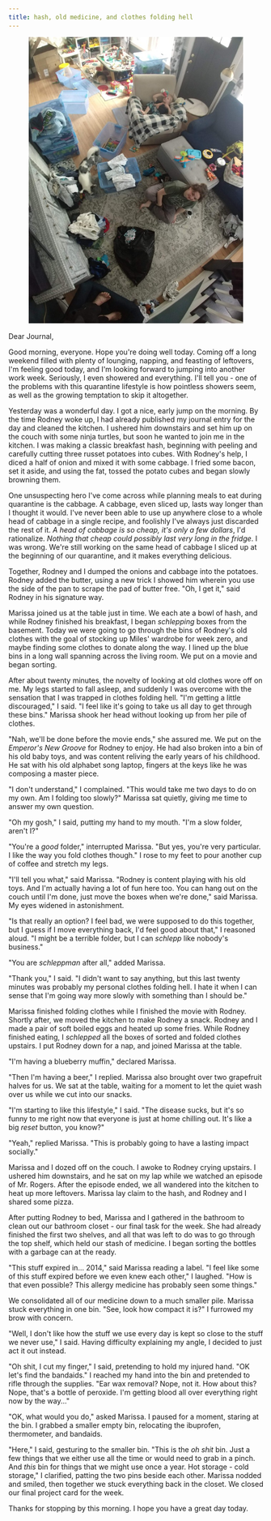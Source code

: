 ```yaml
---
title: hash, old medicine, and clothes folding hell
---
```


<figure>
  <a href="/images/banners/2020-03-23.jpg">
    <img alt="banner" src="/images/banners/2020-03-23.jpg"/>
  </a>
</figure>

Dear Journal,

Good morning, everyone.  Hope you're doing well today.  Coming off a
long weekend filled with plenty of lounging, napping, and feasting of
leftovers, I'm feeling good today, and I'm looking forward to jumping
into another work week.  Seriously, I even showered and everything.
I'll tell you - one of the problems with this quarantine lifestyle is
how pointless showers seem, as well as the growing temptation to skip
it altogether.

Yesterday was a wonderful day.  I got a nice, early jump on the
morning.  By the time Rodney woke up, I had already published my
journal entry for the day and cleaned the kitchen.  I ushered him
downstairs and set him up on the couch with some ninja turtles, but
soon he wanted to join me in the kitchen.  I was making a classic
breakfast hash, beginning with peeling and carefully cutting three
russet potatoes into cubes.  With Rodney's help, I diced a half of
onion and mixed it with some cabbage.  I fried some bacon, set it
aside, and using the fat, tossed the potato cubes and began slowly
browning them.

One unsuspecting hero I've come across while planning meals to eat
during quarantine is the cabbage.  A cabbage, even sliced up, lasts
way longer than I thought it would.  I've never been able to use up
anywhere close to a whole head of cabbage in a single recipe, and
foolishly I've always just discarded the rest of it.  _A head of
cabbage is so cheap, it's only a few dollars_, I'd rationalize.
_Nothing that cheap could possibly last very long in the fridge_.  I
was wrong.  We're still working on the same head of cabbage I sliced
up at the beginning of our quarantine, and it makes everything
delicious.

Together, Rodney and I dumped the onions and cabbage into the
potatoes.  Rodney added the butter, using a new trick I showed him
wherein you use the side of the pan to scrape the pad of butter free.
"Oh, I get it," said Rodney in his signature way.

Marissa joined us at the table just in time.  We each ate a bowl of
hash, and while Rodney finished his breakfast, I began _schlepping_
boxes from the basement.  Today we were going to go through the bins
of Rodney's old clothes with the goal of stocking up Miles' wardrobe
for week zero, and maybe finding some clothes to donate along the way.
I lined up the blue bins in a long wall spanning across the living
room.  We put on a movie and began sorting.

After about twenty minutes, the novelty of looking at old clothes wore
off on me.  My legs started to fall asleep, and suddenly I was
overcome with the sensation that I was trapped in clothes folding
hell.  "I'm getting a little discouraged," I said.  "I feel like it's
going to take us all day to get through these bins."  Marissa shook
her head without looking up from her pile of clothes.

"Nah, we'll be done before the movie ends," she assured me.  We put on
the _Emperor's New Groove_ for Rodney to enjoy.  He had also broken
into a bin of his old baby toys, and was content reliving the early
years of his childhood.  He sat with his old alphabet song laptop,
fingers at the keys like he was composing a master piece.

"I don't understand," I complained.  "This would take me two days to
do on my own.  Am I folding too slowly?"  Marissa sat quietly, giving
me time to answer my own question.

"Oh my gosh," I said, putting my hand to my mouth.  "I'm a slow
folder, aren't I?"

"You're a _good_ folder," interrupted Marissa.  "But yes, you're very
particular.  I like the way you fold clothes though."  I rose to my
feet to pour another cup of coffee and stretch my legs.

"I'll tell you what," said Marissa.  "Rodney is content playing with
his old toys.  And I'm actually having a lot of fun here too.  You can
hang out on the couch until I'm done, just move the boxes when we're
done," said Marissa.  My eyes widened in astonishment.

"Is that really an option?  I feel bad, we were supposed to do this
together, but I guess if I move everything back, I'd feel good about
that," I reasoned aloud.  "I might be a terrible folder, but I can
_schlepp_ like nobody's business."

"You are _schleppman_ after all," added Marissa.

"Thank you," I said.  "I didn't want to say anything, but this last
twenty minutes was probably my personal clothes folding hell.  I hate
it when I can sense that I'm going way more slowly with something than
I should be."

Marissa finished folding clothes while I finished the movie with
Rodney.  Shortly after, we moved the kitchen to make Rodney a snack.
Rodney and I made a pair of soft boiled eggs and heated up some
fries.  While Rodney finished eating, I _schlepped_ all the boxes of
sorted and folded clothes upstairs.  I put Rodney down for a nap, and
joined Marissa at the table.

"I'm having a blueberry muffin," declared Marissa.

"Then I'm having a beer," I replied.  Marissa also brought over two
grapefruit halves for us.  We sat at the table, waiting for a moment
to let the quiet wash over us while we cut into our snacks.

"I'm starting to like this lifestyle," I said.  "The disease sucks,
but it's so funny to me right now that everyone is just at home
chilling out.  It's like a big _reset_ button, you know?"

"Yeah," replied Marissa.  "This is probably going to have a lasting
impact socially."

Marissa and I dozed off on the couch.  I awoke to Rodney crying
upstairs.  I ushered him downstairs, and he sat on my lap while we
watched an episode of Mr. Rogers.  After the episode ended, we all
wandered into the kitchen to heat up more leftovers.  Marissa lay
claim to the hash, and Rodney and I shared some pizza.

After putting Rodney to bed, Marissa and I gathered in the bathroom to
clean out our bathroom closet - our final task for the week.  She had
already finished the first two shelves, and all that was left to do
was to go through the top shelf, which held our stash of medicine.  I
began sorting the bottles with a garbage can at the ready.

"This stuff expired in... 2014," said Marissa reading a label.  "I
feel like some of this stuff expired before we even knew each other,"
I laughed.  "How is that even possible?  This allergy medicine has
probably seen some things."

We consolidated all of our medicine down to a much smaller pile.
Marissa stuck everything in one bin.  "See, look how compact it is?"
I furrowed my brow with concern.

"Well, I don't like how the stuff we use every day is kept so close to
the stuff we never use," I said.  Having difficulty explaining my
angle, I decided to just act it out instead.

"Oh shit, I cut my finger," I said, pretending to hold my injured
hand.  "OK let's find the bandaids."  I reached my hand into the bin
and pretended to rifle through the supplies.  "Ear wax removal?  Nope,
not it.  How about this?  Nope, that's a bottle of peroxide.  I'm
getting blood all over everything right now by the way..."

"OK, what would you do," asked Marissa.  I paused for a moment,
staring at the bin.  I grabbed a smaller empty bin, relocating the
ibuprofen, thermometer, and bandaids.

"Here," I said, gesturing to the smaller bin.  "This is the _oh shit_
bin.  Just a few things that we either use all the time or would need
to grab in a pinch.  And _this_ bin for things that we might use once
a year.  Hot storage - cold storage," I clarified, patting the two
pins beside each other.  Marissa nodded and smiled, then together we
stuck everything back in the closet.  We closed our final project card
for the week.

Thanks for stopping by this morning.  I hope you have a great day
today.
